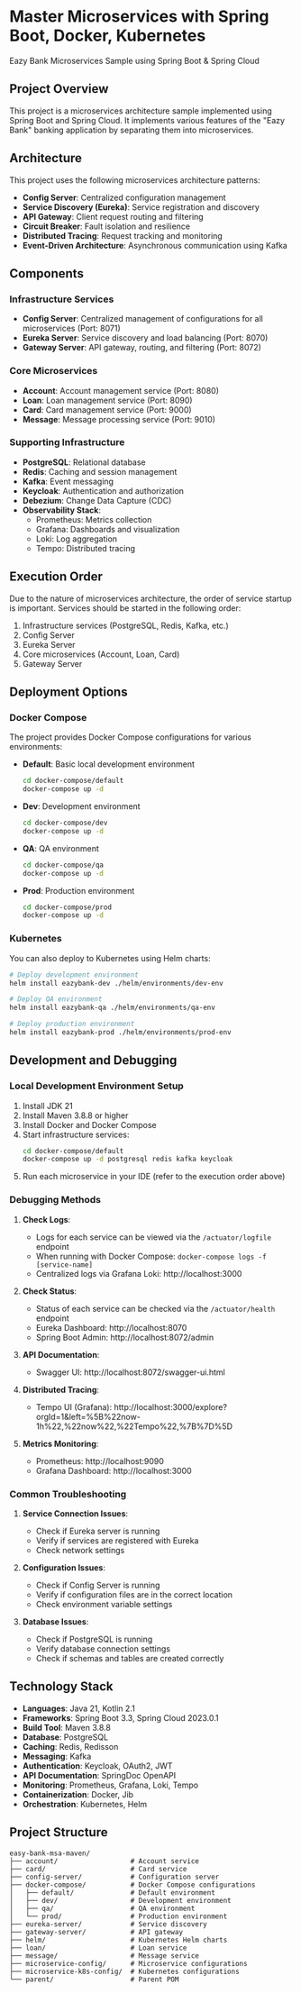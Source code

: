 # Master Microservices with Spring Boot, Docker, Kubernetes

Eazy Bank Microservices Sample using Spring Boot & Spring Cloud

## Project Overview

This project is a microservices architecture sample implemented using Spring Boot and Spring Cloud. It implements various features of the "Eazy Bank" banking application by separating them into microservices.

## Architecture

This project uses the following microservices architecture patterns:

- **Config Server**: Centralized configuration management
- **Service Discovery (Eureka)**: Service registration and discovery
- **API Gateway**: Client request routing and filtering
- **Circuit Breaker**: Fault isolation and resilience
- **Distributed Tracing**: Request tracking and monitoring
- **Event-Driven Architecture**: Asynchronous communication using Kafka

## Components

### Infrastructure Services

- **Config Server**: Centralized management of configurations for all microservices (Port: 8071)
- **Eureka Server**: Service discovery and load balancing (Port: 8070)
- **Gateway Server**: API gateway, routing, and filtering (Port: 8072)

### Core Microservices

- **Account**: Account management service (Port: 8080)
- **Loan**: Loan management service (Port: 8090)
- **Card**: Card management service (Port: 9000)
- **Message**: Message processing service (Port: 9010)

### Supporting Infrastructure

- **PostgreSQL**: Relational database
- **Redis**: Caching and session management
- **Kafka**: Event messaging
- **Keycloak**: Authentication and authorization
- **Debezium**: Change Data Capture (CDC)
- **Observability Stack**:
  - Prometheus: Metrics collection
  - Grafana: Dashboards and visualization
  - Loki: Log aggregation
  - Tempo: Distributed tracing

## Execution Order

Due to the nature of microservices architecture, the order of service startup is important. Services should be started in the following order:

1. Infrastructure services (PostgreSQL, Redis, Kafka, etc.)
2. Config Server
3. Eureka Server
4. Core microservices (Account, Loan, Card)
5. Gateway Server

## Deployment Options

### Docker Compose

The project provides Docker Compose configurations for various environments:

- **Default**: Basic local development environment
  ```bash
  cd docker-compose/default
  docker-compose up -d
  ```

- **Dev**: Development environment
  ```bash
  cd docker-compose/dev
  docker-compose up -d
  ```

- **QA**: QA environment
  ```bash
  cd docker-compose/qa
  docker-compose up -d
  ```

- **Prod**: Production environment
  ```bash
  cd docker-compose/prod
  docker-compose up -d
  ```

### Kubernetes

You can also deploy to Kubernetes using Helm charts:

```bash
# Deploy development environment
helm install eazybank-dev ./helm/environments/dev-env

# Deploy QA environment
helm install eazybank-qa ./helm/environments/qa-env

# Deploy production environment
helm install eazybank-prod ./helm/environments/prod-env
```

## Development and Debugging

### Local Development Environment Setup

1. Install JDK 21
2. Install Maven 3.8.8 or higher
3. Install Docker and Docker Compose
4. Start infrastructure services:
   ```bash
   cd docker-compose/default
   docker-compose up -d postgresql redis kafka keycloak
   ```
5. Run each microservice in your IDE (refer to the execution order above)

### Debugging Methods

1. **Check Logs**:
   - Logs for each service can be viewed via the `/actuator/logfile` endpoint
   - When running with Docker Compose: `docker-compose logs -f [service-name]`
   - Centralized logs via Grafana Loki: http://localhost:3000

2. **Check Status**:
   - Status of each service can be checked via the `/actuator/health` endpoint
   - Eureka Dashboard: http://localhost:8070
   - Spring Boot Admin: http://localhost:8072/admin

3. **API Documentation**:
   - Swagger UI: http://localhost:8072/swagger-ui.html

4. **Distributed Tracing**:
   - Tempo UI (Grafana): http://localhost:3000/explore?orgId=1&left=%5B%22now-1h%22,%22now%22,%22Tempo%22,%7B%7D%5D

5. **Metrics Monitoring**:
   - Prometheus: http://localhost:9090
   - Grafana Dashboard: http://localhost:3000

### Common Troubleshooting

1. **Service Connection Issues**:
   - Check if Eureka server is running
   - Verify if services are registered with Eureka
   - Check network settings

2. **Configuration Issues**:
   - Check if Config Server is running
   - Verify if configuration files are in the correct location
   - Check environment variable settings

3. **Database Issues**:
   - Check if PostgreSQL is running
   - Verify database connection settings
   - Check if schemas and tables are created correctly

## Technology Stack

- **Languages**: Java 21, Kotlin 2.1
- **Frameworks**: Spring Boot 3.3, Spring Cloud 2023.0.1
- **Build Tool**: Maven 3.8.8
- **Database**: PostgreSQL
- **Caching**: Redis, Redisson
- **Messaging**: Kafka
- **Authentication**: Keycloak, OAuth2, JWT
- **API Documentation**: SpringDoc OpenAPI
- **Monitoring**: Prometheus, Grafana, Loki, Tempo
- **Containerization**: Docker, Jib
- **Orchestration**: Kubernetes, Helm

## Project Structure

```
easy-bank-msa-maven/
├── account/                  # Account service
├── card/                     # Card service
├── config-server/            # Configuration server
├── docker-compose/           # Docker Compose configurations
│   ├── default/              # Default environment
│   ├── dev/                  # Development environment
│   ├── qa/                   # QA environment
│   └── prod/                 # Production environment
├── eureka-server/            # Service discovery
├── gateway-server/           # API gateway
├── helm/                     # Kubernetes Helm charts
├── loan/                     # Loan service
├── message/                  # Message service
├── microservice-config/      # Microservice configurations
├── microservice-k8s-config/  # Kubernetes configurations
└── parent/                   # Parent POM
```